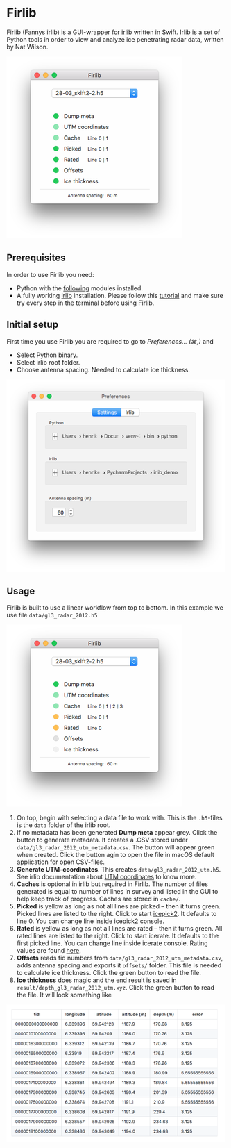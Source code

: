 # Firlib
Firlib (Fannys irlib) is a GUI-wrapper for [irlib](https://github.com/njwilson23/irlib/) written in Swift. Irlib is a set of Python tools in order to view and analyze ice penetrating radar data, written by Nat Wilson.

![Firlib](https://github.com/cr3ation/Firlib/blob/master/docs/img/firlib.png)


## Prerequisites
In order to use Firlib you need:
  - Python with the [following](https://github.com/njwilson23/irlib/blob/master/README.md#dependencies) modules installed. 
  - A fully working [irlib](https://github.com/njwilson23/irlib/) installation. Please follow this [tutorial](https://github.com/njwilson23/irlib/blob/master/doc/doc_tutorial.rst) and make sure try every step in the terminal before using Firlib.

## Initial setup
First time you use Firlib you are required to go to _Preferences... (⌘,)_ and
  - Select Python binary.
  - Select irlib root folder.
  - Choose antenna spacing. Needed to calculate ice thickness.

![Settings](https://github.com/cr3ation/Firlib/blob/master/docs/img/preferences_settings.png)

## Usage
Firlib is built to use a linear workflow from top to bottom. In this example we use file ``data/gl3_radar_2012.h5``

![Settings](https://github.com/cr3ation/Firlib/blob/master/docs/img/firlib_example_01.png)
1. On top, begin with selecting a data file to work with. This is the ``.h5``-files is the ``data`` folder of the irlib root.
2. If no metadata has been generated **Dump meta** appear grey. Click the button to generate metadata. It creates a .CSV stored under ``data/gl3_radar_2012_utm_metadata.csv``. The button will appear green when created. Click the button agin to open the file in macOS default application for open CSV-files.
3. **Generate UTM-coordinates**. This creates ``data/gl3_radar_2012_utm.h5``. See irlib documentation about [UTM coordinates](https://github.com/njwilson23/irlib/blob/master/doc/doc_tutorial.rst#utm-coordinates) to know more.
4. **Caches** is optional in irlib but required in Firlib. The number of files generated is equal to number of lines in survey and listed in the GUI to help keep track of progress. Caches are stored in ``cache/``.
5. **Picked** is yellow as long as not all lines are picked – then it turns green. Picked lines are listed to the right. Click to start [icepick2](https://github.com/njwilson23/irlib/blob/master/doc/doc_tutorial.rst#ice-thickness-picking). It defaults to line 0. You can change line inside icepick2 console.
5. **Rated** is yellow as long as not all lines are rated – then it turns green. All rated lines are listed to the right. Click to start icerate. It defaults to the first picked line. You can change line inside icerate console. Rating values are found [here](https://github.com/njwilson23/irlib/blob/master/doc/doc_tutorial.rst#pick-rating).
6. **Offsets** reads fid numbers from ``data/gl3_radar_2012_utm_metadata.csv``, adds antenna spacing and exports it ``offsets/`` folder. This file is needed to calculate ice thickness. Click the green button to read the file.
7. **Ice thickness** does magic and the end result is saved in ``result/depth_gl3_radar_2012_utm.xyz``. Click the green button to read the file. It will look something like

![Firlib](https://github.com/cr3ation/Firlib/blob/master/docs/img/ice_thickness.png)
